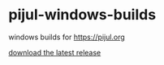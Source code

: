 # pijul-windows-builds
windows builds for https://pijul.org

[download the latest release](https://github.com/boringcactus/pijul-windows-builds/releases/latest)
